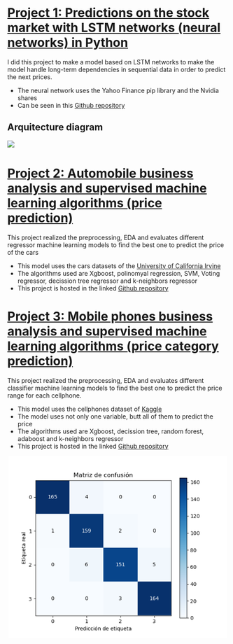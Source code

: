 # [Project 1: Predictions on the stock market with LSTM networks (neural networks) in Python](https://github.com/NicolasZFr/nvidia_prediction_lstm)
I did this project to make a model based on LSTM networks to make the model handle long-term dependencies in sequential data in order to predict the next prices.  
- The neural network uses the Yahoo Finance pip library and the Nvidia shares
- Can be seen in this [Github repository](https://github.com/NicolasZFr/nvidia_prediction_lstm)  

## Arquitecture diagram
<img src='https://raw.githubusercontent.com/NicolasZFr/nicolas-portfolio/main/images/lstm_diagram.png'>  

# [Project 2: Automobile business analysis and supervised machine learning algorithms (price prediction)](https://github.com/NicolasZFr/auto-reg-prediction)
This project realized the preprocessing, EDA and evaluates different regressor machine learning models to find the best one to predict the price of the cars
- This model uses the cars datasets of the [University of California Irvine](https://archive.ics.uci.edu/ml/machine-learning-databases/autos/imports-85.data)
- The algorithms used are Xgboost, polinomyal regression, SVM, Voting regressor, decission tree regressor and k-neighbors regressor
- This project is hosted in the linked [Github repository](https://github.com/NicolasZFr/auto-reg-prediction)  

# [Project 3: Mobile phones business analysis and supervised machine learning algorithms (price category prediction)](https://github.com/NicolasZFr/mobile-price-prediction)
This project realized the preprocessing, EDA and evaluates different classifier machine learning models to find the best one to predict the price range for each cellphone.
- This model uses the cellphones dataset of [Kaggle](https://www.kaggle.com/datasets/atefehmirnaseri/cell-phone-price)
- The model uses not only one variable, butt all of them to predict the price
- The algorithms used are Xgboost, decission tree, random forest, adaboost and k-neighbors regressor
- This project is hosted in the linked [Github repository](https://github.com/NicolasZFr/mobile-price-prediction)

<p align="center">
    <img src='https://raw.githubusercontent.com/NicolasZFr/mobile-price-prediction/main/images/confussionmatrix.png' style="width:500px">
</p>
